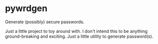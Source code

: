 # pywrdgen
Generate (possibly) secure passwords.

Just a little project to toy around with. I don't intend this to be anything
ground-breaking and exciting. Just a little utility to generate password(s).
